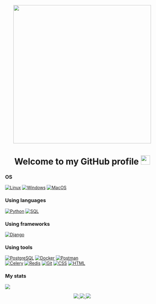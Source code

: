<div id="header" align="center">
  <img src="https://media.giphy.com/media/PI3QGKFN6XZUCMMqJm/giphy.gif" width="450"/>
</div>

<h1 align="center">
  Welcome to my GitHub profile
  <img src="https://media.giphy.com/media/hvRJCLFzcasrR4ia7z/giphy.gif" width="30px"/>
</h1>

<!-- [![Anurag's GitHub stats](https://github-readme-stats.vercel.app/api?username=vadimcola&show_icons=true&theme=gruvbox_light)](https://github.com/vadimcola?tab=repositories) -->

### OS
[![Linux](https://img.shields.io/badge/linux-3f3fff?style=for-the-badge&logo=Linux&logoColor=white&labelColor=black)](https://github.com/vadimcola)
[![Windows](https://img.shields.io/badge/Windows-3f3fff?style=for-the-badge&logo=Windows&labelColor=black)](https://github.com/vadimcola)
[![MacOS](https://img.shields.io/badge/MacOS-3f3fff?style=for-the-badge&logo=Apple&labelColor=black)](https://github.com/vadimcola)


### Using languages
[![Python](https://img.shields.io/badge/-Python-3f3fff?style=for-the-badge&logo=python&logoColor=white&labelColor=black)](https://www.python.org/)
[![SQL](https://img.shields.io/badge/sql-3f3fff?style=for-the-badge&logo=mysql&labelColor=black&logoColor=white)](https://github.com/vadimcola)

### Using frameworks
[![Django](https://img.shields.io/badge/django-3f3fff?style=for-the-badge&logo=Django&labelColor=black)](https://www.djangoproject.com/)


### Using tools
[![PostgreSQL](https://img.shields.io/badge/Postgresql-3f3fff?style=for-the-badge&logo=Postgresql&logoColor=white&labelColor=black)](https://www.postgresql.org/)
[![Docker](https://img.shields.io/badge/Docker-3f3fff?style=for-the-badge&logo=Docker&labelColor=black)](https://www.docker.com/)
[![Postman](https://img.shields.io/badge/Postman-3f3fff?style=for-the-badge&logo=Postman&logoColor=white&labelColor=black)](https://www.postman.com/)<br>
[![Celery](https://img.shields.io/badge/celery-white?style=for-the-badge&logo=celery&logoColor=white&labelColor=black&color=3f3fff)](https://docs.celeryq.dev/en/stable/)
[![Redis](https://img.shields.io/badge/redis-white?style=for-the-badge&logo=redis&logoColor=white&labelColor=black&color=3f3fff)](https://redis.io/)
[![Git](https://img.shields.io/badge/GIT-3f3fff?style=for-the-badge&logo=GIT&logoColor=white&labelColor=black)](https://github.com/vadimcola)
[![CSS](https://img.shields.io/badge/CSS-3f3fff?style=for-the-badge&logo=CSS3&logoColor=white&labelColor=black)](https://github.com/vadimcola)
[![HTML](https://img.shields.io/badge/HTML-3f3fff?style=for-the-badge&logo=HTML5&logoColor=white&labelColor=black)](https://github.com/vadimcola)


### My stats
![](https://komarev.com/ghpvc/?username=vadimcola&color=3f3fff&style=for-the-badge)


<p align="center">
  <a href="https://github.com/vadimcola">
    <img src="http://github-profile-summary-cards.vercel.app/api/cards/profile-details?username=vadimcola&theme=discord_old_blurple" />
  </a>
  <a href="https://github.com/vadimcola">
    <img src="https://github-readme-streak-stats.herokuapp.com/?user=vadimcola&hide_border=true&card_width=338&theme=discord_old_blurple" />
  </a>
  <a href="https://github.com/vadimcola">
    <img src="http://github-profile-summary-cards.vercel.app/api/cards/stats?username=vadimcola&theme=discord_old_blurple" />
  </a>
</p>

<!--
**vadimcola/vadimcola** is a ✨ _special_ ✨ repository because its `README.md` (this file) appears on your GitHub profile.

Here are some ideas to get you started:

- 🔭 I’m currently working on ...
- 🌱 I’m currently learning ...
- 👯 I’m looking to collaborate on ...
- 🤔 I’m looking for help with ...
- 💬 Ask me about ...
- 📫 How to reach me: ...
- 😄 Pronouns: ...
- ⚡ Fun fact: ...

https://media.giphy.com/media/PI3QGKFN6XZUCMMqJm/giphy.gif
-->
